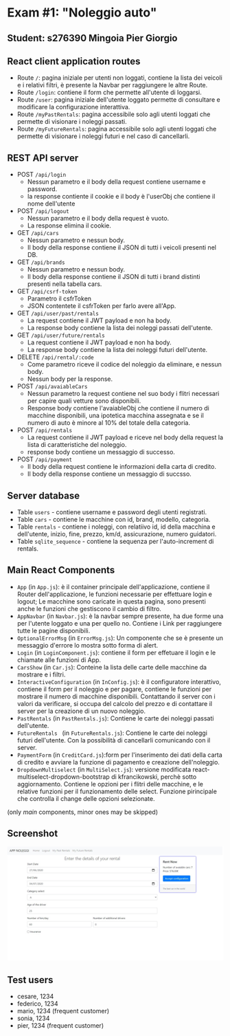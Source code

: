 # Exam #1: "Noleggio auto"
## Student: s276390 Mingoia Pier Giorgio 

## React client application routes

- Route `/`: pagina iniziale per utenti non loggati, contiene la lista dei veicoli e i relativi filtri, è presente la Navbar per raggiungere le altre Route.
- Route `/login`: contiene il form che permette all'utente di loggarsi.
- Route `/user`: pagina iniziale dell'utente loggato permette di consultare e modificare la configurazione interattiva.
- Route `/myPastRentals`: pagina accessibile solo agli utenti loggati che permette di visionare i noleggi passati.
- Route `/myFutureRentals`: pagina accessibile solo agli utenti loggati che permette di visionare i noleggi futuri e nel caso di cancellarli.

## REST API server

- POST `/api/login`
  - Nessun parametro e il body della request contiene username e password.
  - la response contiente il cookie e il body è l'userObj che contiene il nome dell'utente
- POST `/api/logout`
  - Nessun parametro e il body della request è vuoto.
  - La response elimina il cookie.
- GET `/api/cars`
  - Nessun parametro e nessun body.
  - Il body della response contiene il JSON di tutti i veicoli presenti nel DB.
- GET `/api/brands`
  - Nessun parametro e nessun body.
  - Il body della response contiene il JSON di tutti i brand distinti presenti nella tabella cars.
- GET `/api/csrf-token`
  - Parametro il csfrToken
  - JSON contentete il csfrToken per farlo avere all'App.
- GET `/api/user/past/rentals`
  - La request contiene il JWT payload e non ha body.
  - La response body contiene la lista dei noleggi passati dell'utente.
- GET `/api/user/future/rentals`
  - La request contiene il JWT payload e non ha body.
  - La response body contiene la lista dei noleggi futuri dell'utente.
- DELETE `/api/rental/:code`
  - Come parametro riceve il codice del noleggio da eliminare, e nessun body.
  - Nessun body per la response.
- POST `/api/avaiableCars`
  - Nessun parametro la request contiene nel suo body i flitri necessari per capire quali vetture sono disponibili.
  - Response body contiene l'avaiableObj che contiene il numero di macchine disponibili, una ipotetica macchina assegnata e se il numero di auto è minore al 10% del totale della categoria.
- POST `/api/rentals`
  - La request contiene il JWT payload e riceve nel body della request la lista di caratteristiche del noleggio.
  - response body contiene un messaggio di successo.
- POST `/api/payment`
  - Il body della request contiene le informazioni della carta di credito.
  - Il body della response contiene un messaggio di succsso.

## Server database

- Table `users` - contiene username e password degli utenti registrati.
- Table `cars` - contiene le macchine con id, brand, modello, categoria.
- Table `rentals` - contiene i noleggi, con relatiivo id, id della macchina e dell'utente, inizio, fine, prezzo, km/d, assicurazione, numero guidatori.
- Table `sqlite_sequence` - contiene la sequenza per l'auto-increment di rentals.

## Main React Components

- `App` (in `App.js`): è il container principale dell'applicazione, contiene il Router dell'applicazione, le funzioni necessarie per effettuare login e logout; Le macchine sono caricate in questa pagina, sono presenti anche le funzioni che gestiscono il cambio di filtro.
- `AppNavbar` (in `Navbar.js`): è la navbar sempre presente, ha due forme una per l'utente loggato e una per quello no. Contiene i Link per raggiungere tutte le pagine disponibili.
- `OptionalErrorMsg` (in `ErrorMsg.js`): Un componente che se è presente un messaggio d'errore lo mostra sotto forma di alert.
- `Login` (in `LoginComponent.js`): contiene il form per effetuare il login e le chiamate alle funzioni di App.
- `CarsShow` (in `Car.js`): Conteine la lista delle carte delle macchine da mostrare e i filtri.
- `InteractiveConfiguration` (in `InConfig.js`): è il configuratore interattivo, contiene il form per il noleggio e per pagare, contiene le funzioni per mostrare il numero di macchine disponibili. Contattando il server con i valori da verificare, si occupa del calcolo del prezzo e di contattare il server per la creazione di un nuovo noleggio.
- `PastRentals` (in `PastRentals.js`): Contiene le carte dei noleggi passati dell'utente.
- `FutureRentals ` (in `FutureRentals.js`): Contiene le carte dei noleggi futuri dell'utente. Con la possibilità di cancellarli comunicando con il server.
- `PaymentForm` (in `CreditCard.js`):form per l'inserimento dei dati della carta di credito e avviare la funzione di pagamento e creazione dell'noleggio.
- `DropdownMultiselect` (in `MultiSelect.js`): versione modificata react-multiselect-dropdown-bootstrap di kfrancikowski, perchè sotto aggiornamento. Contiene le opzioni per i flitri delle macchine, e le relative funzioni per il funzionamento delle select. Funzione pirincipale che controlla il change delle opzioni selezionate.

(only _main_ components, minor ones may be skipped)

## Screenshot

![Configurator Screenshot](./img/screenshot.jpg)

## Test users

* cesare, 1234
* federico, 1234
* mario, 1234 (frequent customer)
* sonia, 1234
* pier, 1234 (frequent customer)
